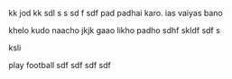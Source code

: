 kk   jod
kk
 sdl s
 s 
sd f
 sdf 
pad 
padhai karo.
ias vaiyas bano

khelo 
kudo 
naacho
jkjk
gaao likho padho
sdhf skldf
  sdf s




ksli 

play 
football 
sdf
sdf
sdf
sdf


